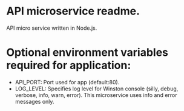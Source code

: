 # API microservice readme.

API micro service written in Node.js.

# Optional environment variables required for application:

- API_PORT: Port used for app (default:80).
- LOG_LEVEL: Specifies log level for Winston console (silly, debug, verbose, info, warn, error).
This microservice uses info and error messages only.
